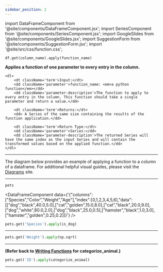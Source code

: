 ```yaml
---
sidebar_position: 2
---
```


import DataFrameComponent from '@site/components/DataFrameComponent.jsx';
import SeriesComponent from '@site/components/SeriesComponent.jsx';
import GoogleSlides from '@site/components/GoogleSlides.jsx';
import SuggestionForm from '@site/components/SuggestionForm.jsx';
import '@site/src/css/function.css';

<code>df.get(column_name).apply(function_name)</code>

<div className='base'>
    <p><strong>Applies a function of one parameter to every entry in the column.</strong></p>

    <dl>
        <dt className='term'>Input:</dt>
        <dd className='parameter'>function_name: <em>a python function</em></dd>
        <dd className='parameter-description'>The function to apply to every entry in the column. This function should take a single parameter and return a value.</dd>

        <dt className='term'>Returns:</dt>
        <dd> A Series of the same size containing the results of the function application.</dd>

        <dt className='term'>Return Type:</dt>
        <dd className='parameter'>Series:</dd>
        <dd className='parameter-description'>The returned Series will have the same index as the input Series and will contain the transformed values based on the applied function.</dd>
    </dl>
</div>

---
The diagram below provides an example of applying a function to a column of a dataframe. For additional helpful visual guides, please visit the [Diagrams](https://dsc10.com/diagrams/) site.

<GoogleSlides
src="https://docs.google.com/presentation/d/1qk0vkw8YPhqTtaSrwLcCeCGAopKMN9Bn0S5DntIZhbk/embed?start=true&loop=false&delayms=3000&rm=minimal"
sourceLink="https://docs.google.com/presentation/d/1hsXbnQi31R-7lI-dOKH5rRPLqD41xJoHnXD-4RlH5p4/edit?usp=sharing"
/>

---

```python
pets
```

<DataFrameComponent data={'{"columns":["Species","Color","Weight","Age"],"index":[0,1,2,3,4,5,6],"data":[["dog","black",40.0,5.0],["cat","golden",15.0,8.0],["cat","black",20.0,9.0],["dog","white",80.0,2.0],["dog","black",25.0,0.5],["hamster","black",1.0,3.0],["hamster","golden",0.25,0.2]]}'} />

```python
pets.get('Species').apply(is_dog)
```

<SeriesComponent data='{"name":"Species","dtype":"bool", "index":["0","1","2","3","4","5","6"],"data":["True","False","False","True","True","False","False"]}' />

---

```python
pets.get('Weight').apply(np.sqrt)
```

<SeriesComponent data='{"name":"Weights","dtype":"float64", "index":["0","1","2","3","4","5","6","7"],"data":["6.324555","3.872983","4.472136","8.944272","5.000000","1.000000","0.500000"]}' />

---

**(Refer back to [Writing Functions](../Functions/Writing%20Functions) for categorize_animal.)**

```python
pets.get('ID').apply(categorize_animal)
```

<SeriesComponent data='{"name":"description","dtype":"object","index":[0,1,2,3,4,5,6,7],"data":["Adult Normal","Kitten Underweight","Adult Overweight","Adult Overweight","Puppy Normal","Senior Overweight","Young Normal","Kitten Normal"]}' />


---
<SuggestionForm/>
